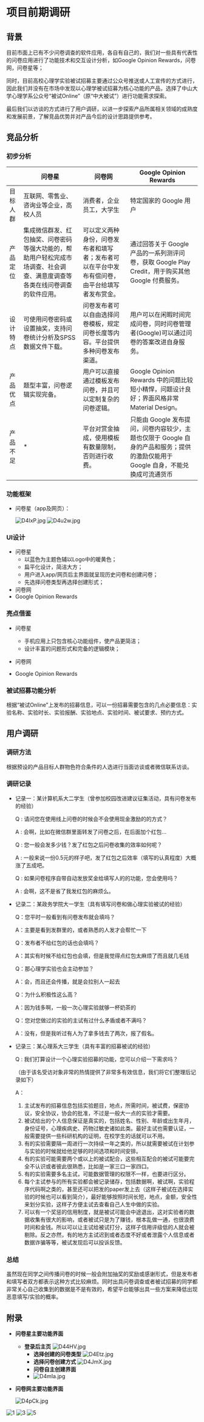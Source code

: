 

# 项目前期调研

## 背景

目前市面上已有不少问卷调查的软件应用，各自有自己的，我们对一些具有代表性的问卷应用进行了功能技术和交互设计分析，如Google Opinion Rewards，问卷网，问卷星等；

同时，目前高校心理学实验被试招募主要通过公众号推送或人工宣传的方式进行，因此我们并没有在市场中发现以心理学被试招募为核心功能的产品，选择了中山大学心理学系公众号“被试Online”（原“中大被试”）进行功能需求探索。

最后我们以访谈的方式进行了用户调研，以进一步探索产品所属相关领域的成熟度和发展前景，了解竞品优势并对产品今后的设计思路提供参考。



## 竞品分析

### 初步分析

|          | 问卷星                                                       | 问卷网                                                       | Google Opinion Rewards                                       |
| -------- | ------------------------------------------------------------ | ------------------------------------------------------------ | ------------------------------------------------------------ |
| 目标人群 | 互联网、零售业、咨询业等企业，高校人员                       | 消费者，企业员工，大学生                                     | 特定国家的 Google 用户                                       |
| 产品定位 | 集成微信群发、红包抽奖、问卷密码等强大功能的，帮助用户轻松完成市场调查、社会调查、满意度调查等各类在线问卷调查的软件应用。 | 可以定义两种身份，问卷发布者和填写者；发布者可以在平台中发布有偿问卷，由平台给填写者发布赏金。 | 通过回答关于 Google 产品的一系列测评问卷，获取 Google Play Credit，用于购买其他 Google 付费服务。 |
| 设计特点 | 可使用问卷密码或设置抽奖，支持问卷统计分析及SPSS数据文件下载。 | 问卷发布者可以自由选择问卷模板，规定问卷长度等内容。平台提供多种问卷发布渠道。 | 用户可以在闲暇时间完成问卷，同时问卷管理者(Google)可以通过问卷的答案改进自身服务。 |
| 产品优点 | 题型丰富，问卷逻辑实现完备。                                 | 用户可以直接通过模板发布问卷，并且可以定制复杂的问卷逻辑。   | Google Opinion Rewards 中的问题比较短小精悍，问题设计良好；界面风格非常 Material Design。 |
| 产品不足 | *                                                            | 平台对赏金抽成，使用模板有数量限制，否则进行收费。           | 只能由 Google 发布提问，问卷内容较少，主题也仅限于 Google 自身的产品和服务；提供的激励仅能用于 Google 自身，不能兑换成可流通货币 |



### 功能框架

- 问卷星（app及网页）：

  ![D4IxP.jpg](https://ww1.yunjiexi.club/2019/03/19/D4IxP.jpg)
  ![D4u2w.jpg](https://ww1.yunjiexi.club/2019/03/19/D4u2w.jpg)



### UI设计

- 问卷星
  - 以蓝色为主题色辅以Logo中的暖黄色；
  - 扁平化设计，简洁大方；
  -  用户进入app/网页后主界面就呈现历史问卷和创建问卷；
  - 先选择问卷类型再选择创建形式；
- 问卷网
- Google Opinion Rewards

### 亮点借鉴

- 问卷星

  - 手机应用上只包含核心功能组件，使产品更简洁；
  - 设计丰富的问题形式和完备的逻辑模块；

- 问卷网

- Google Opinion Rewards

  

### 被试招募功能分析

根据“被试Online”上发布的招募信息，可以一份招募需要包含的几点必要信息：实验名称、实验时长、实验报酬、实验地点、实验时间、被试要求、预约方式。

## 用户调研

### 调研方法

根据预设的产品目标人群物色符合条件的人选进行当面访谈或者微信联系访谈。

### 调研记录

- 记录一：某计算机系大二学生（曾参加校园改进建议征集活动，具有问卷发布的经验）

  Q : 请问您在使用线上问卷的时候会不会使用现金激励的的方式？

  A : 会啊，比如在微信群里面转发了问卷之后，在后面加个红包...

  Q : 您一般会发多少钱？发了红包之后问卷收集的效率如何呢？

  A : 一般来说一份0.5元的样子吧，发了红包之后效率（填写的认真程度）大概涨了五成吧。

  Q : 如果问卷程序自带自动发放奖金给填写人的的功能，您会使用吗？

  A : 会啊，这不是省了我发红包的麻烦么。

  

- 记录二：某政务学院大一学生（具有填写问卷和做心理实验被试的经验）

  Q：您平时一般看到有问卷发布就会填吗？

  A：主要是看到发群里的，或者熟悉的人发才会帮忙一下

  Q：发布者不给红包的话也会填吗？

  A：其实有时候不给红包也会填，但是我觉得点红包太麻烦了而且就几毛钱

  Q：那心理学实验也会主动参加？

  A：会，而且还会传播，就是会拉别人一起去

  Q：为什么积极性这么高？

  A：因为钱多啊，一般一次心理实验就够一杯奶茶的

  Q：您对您做过的实验的主试有过什么矛盾或者不满吗？

  A：没有，但是我听过有人为了拿多钱去了两次，报了假名。

  

- 记录三：某心理系大三学生（具有丰富的招募被试的经验）

  Q : 我们打算设计一个心理实验招募的功能，您可以介绍一下需求吗？

  （由于该名受访对象非常的热情提供了非常多有效信息，我们将它们整理后记录如下）

  A：

  1. 主试发布的招募信息包括实验题目，地点，所需时间，被试费，保密协议，安全协议，协会的批准，不过是一般大一点的实验才需要。
  2. 被试给出的个人信息保证是真实的，包括姓名、性别、年龄或出生年月，身份证号，心理疾病史、药物过敏史诸如此类。最好主试也需要认证，一般需要提供一些科研机构的证明，在校学生的话就可以不用。
  3. 有的实验需要隔一周进行一次持续一年之类的，所以就需要被试在计划参与实验的时候就给他足够的时间选项和时间安排。
  4. 有的实验可能需要两个或以上的被试配合，这些相互配合的被试可能要完全不认识或者彼此很熟悉，比如是一家三口一家四口。
  5. 有的实验需要多名主试，可能数据管理的权限不一样，也要进行区分。
  6. 每个主试参与的所有实验都会被记录储存，包括数据啊，被试啊，实验程序代码啊之类的，甚至还可以把发的paper发上去（这样子被试在选择实验的时候也可以看到简介），最好能够按照时间长短，地点，金额，安全性来划分实验，这样子方便主试去查看自己人生中做的实验。
  7. 可以有一个奖惩的信用制度，就是被试可能会中途退出，这对实验者的数据收集有很大的影响，或者被试只是为了赚钱，根本乱做一通，也很浪费时间和金钱。所以可以让主试给被试打分，这样子信用评级低的人就会被剔除。反之亦然，有的地方主试迟到或者态度不好或者泄露个人信息或者数据诈骗等等，被试发现后可以投诉反馈。

### 总结

虽然现在同学之间传播问卷的时候一般会附加抽奖的奖励或感谢形式，但是发布者和填写者双方都表示这种方式比较麻烦。同时出具问卷调查或者被试招募的同学都非常关心自己收集到的数据是不是有效的，希望平台能够出具一些方案来降低出现恶意填写/实验的概率。



## 附录

- **问卷星主要功能界面**

  - **登录后主页**
    ![D44HV.jpg](https://ww1.yunjiexi.club/2019/03/19/D44HV.jpg)
    - **选择创建的问卷类型**
      ![D4Etz.jpg](https://ww1.yunjiexi.club/2019/03/19/D4Etz.jpg)
    - **选择问卷创建方式**
      ![D4JmX.jpg](https://ww1.yunjiexi.club/2019/03/19/D4JmX.jpg)
    - **问卷自主创建界面**
    - ![D4mIa.jpg](https://ww1.yunjiexi.club/2019/03/19/D4mIa.jpg)

- **问卷网主要功能界面**

  ![D4pCk.jpg](https://ww1.yunjiexi.club/2019/03/19/D4pCk.jpg)

![1](https://www.wenjuan.com/static/v3/scene_assess/img/pc/4-img.png)
![3](https://www.wenjuan.com/static/v3/scene_assess/img/pc/7-img.png)
![5](https://www.wenjuan.com/static/v3/scene_assess/img/pc/9-img.png)